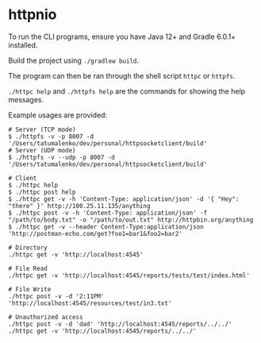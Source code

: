 # httpnio

To run the CLI programs, ensure you have Java 12+ and Gradle 6.0.1+ installed.

Build the project using `./gradlew build`.

The program can then be ran through the shell script `httpc` or `httpfs`.

`./httpc help` and `./httpfs help` are the commands for showing the help messages.

Example usages are provided:
```shell
# Server (TCP mode)
$ ./httpfs -v -p 8007 -d '/Users/tatumalenko/dev/personal/httpsocketclient/build'
# Server (UDP mode)
$ ./httpfs -v --udp -p 8007 -d '/Users/tatumalenko/dev/personal/httpsocketclient/build' 

# Client
$ ./httpc help
$ ./httpc post help
$ ./httpc get -v -h 'Content-Type: application/json' -d '{ "Hey": "there" }' http://100.25.11.135/anything
$ ./httpc post -v -h 'Content-Type: application/json' -f "/path/to/body.txt" -o "/path/to/out.txt" http://httpbin.org/anything
$ ./httpc get -v --header Content-Type:application/json 'http://postman-echo.com/get?foo1=bar1&foo2=bar2'
```

```shell
# Directory
./httpc get -v 'http://localhost:4545'

# File Read
./httpc get -v 'http://localhost:4545/reports/tests/test/index.html'

# File Write 
./httpc post -v -d '2:11PM' 'http://localhost:4545/resources/test/in3.txt'

# Unauthorized access
./httpc post -v -d 'dad' 'http://localhost:4545/reports/../../'
./httpc get -v 'http://localhost:4545/reports/../../'
```
